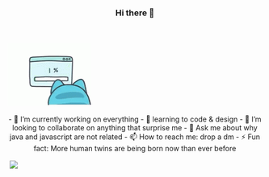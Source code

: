 <H3 align="center">Hi there 👋</H3> <br><br>
<img src=https://raw.githubusercontent.com/jayedumindu/jayedumindu/main/loading.gif> 
<br>
<p align="center">
- 🔭 I’m currently working on everything
- 🌱 learning to code & design
- 👯 I’m looking to collaborate on anything that surprise me
- 💬 Ask me about why java and javascript are not related
- 📫 How to reach me: drop a dm 
- ⚡ Fun fact: More human twins are being born now than ever before
</p>
<p>&nbsp;<img align="center" src="https://github-readme-stats.vercel.app/api?username=jayedumindu&show_icons=true&locale=en"/></p>


